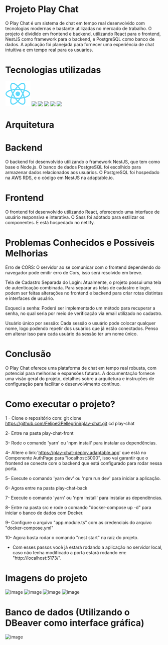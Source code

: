 # Projeto Play Chat

O Play Chat é um sistema de chat em tempo real desenvolvido com tecnologias modernas e bastante utilizadas no mercado de trabalho. O projeto é dividido em frontend e backend, utilizando React para o frontend, NestJS como framework para o backend, e PostgreSQL como banco de dados. A aplicação foi planejada para fornecer uma experiência de chat intuitiva e em tempo real para os usuários.

# Tecnologias utilizadas

<div display="flex" padding="10px" margin="auto">
  <img width="80px" src="https://raw.githubusercontent.com/devicons/devicon/1119b9f84c0290e0f0b38982099a2bd027a48bf1/icons/react/react-original.svg">
<img width="80px" src="https://sass-lang.com/assets/img/styleguide/seal-color.png">
<img width="80px"  src="https://raw.githubusercontent.com/microsoft/TypeScript-Website/f407e1ae19e5e990d9901ac8064a32a8cc60edf0/packages/typescriptlang-org/static/branding/ts-logo-512.svg">
<img width="80px" src="https://seeklogo.com/images/N/nodejs-logo-54107C5EDD-seeklogo.com.png?v=638179441380000000">
<img width="80px"  src="https://upload.wikimedia.org/wikipedia/commons/thumb/a/a8/NestJS.svg/1200px-NestJS.svg.png">
<img width="80px" src="https://upload.wikimedia.org/wikipedia/commons/thumb/2/29/Postgresql_elephant.svg/993px-Postgresql_elephant.svg.png">
</div>



# Arquitetura

# Backend

O backend foi desenvolvido utilizando o framework NestJS, que tem como base o Node.js. O banco de dados PostgreSQL foi escolhido para armazenar dados relacionados aos usuários.
O PostgreSQL foi hospedado na AWS RDS, e o código em NestJS na adaptable.io.

# Frontend

O frontend foi desenvolvido utilizando React, oferecendo uma interface de usuário responsiva e interativa. O Sass foi adotado para estilizar os componentes. E está hospedado no netlify.

# Problemas Conhecidos e Possíveis Melhorias

Erro de CORS: O servidor ao se comunicar com o frontend dependendo do navegador pode emitir erro de Cors, isso será resolvido em breve.

Tela de Cadastro Separada do Login: Atualmente, o projeto possui uma tela de autenticação combinada. Para separar as telas de cadastro e login, podem ser feitas alterações no frontend e backend para criar rotas distintas e interfaces de usuário.

Esqueci a senha: Poderá ser implementado um método para recuperar a senha, no qual seria por meio de verificação via email utilizado no cadastro.

Usuário único por sessão: Cada sessão o usuário pode colocar qualquer nome, logo podendo repetir dos usuários que já estão conectados. Penso em alterar isso para cada usuário da sessão ter um nome único.

# Conclusão 

O Play Chat oferece uma plataforma de chat em tempo real robusta, com potencial para melhorias e expansões futuras. A documentação fornece uma visão geral do projeto, detalhes sobre a arquitetura e instruções de configuração para facilitar o desenvolvimento contínuo.

# Como executar o projeto?

1 - Clone o repositório com: git clone https://github.com/FelipeGPellegrini/play-chat.git
                             cd play-chat

2- Entre na pasta play-chat-front

3- Rode o comando 'yarn' ou 'npm install' para instalar as dependências.

4- Altere o link:'https://play-chat-deploy.adaptable.app' que está no Componente AuthPage para "localhost:3000", isso vai garantir que o frontend se conecte com o backend que está configurado para rodar nessa porta.

5- Execute o comando 'yarn dev' ou 'npm run dev' para iniciar a aplicação.

6- Agora entre na pasta play-chat-back

7- Execute o comando 'yarn' ou 'npm install' para instalar as dependências.

8- Entre na pasta src e rode o comando "docker-compose up -d" para iniciar o banco de dados com Docker.

9- Configure o arquivo "app.module.ts" com as credenciais do arquivo "docker-compose.yml"

10- Agora basta rodar o comando "nest start" na raíz do projeto.

- Com esses passos você já estará rodando a aplicação no servidor local, caso não tenha modificado a porta estará rodando em: "http://localhost:5173/".


# Imagens do projeto

![image](https://github.com/FelipeGPellegrini/play-chat/assets/107892258/402ddb7c-0750-493f-95bc-bc6be4a14c09)
![image](https://github.com/FelipeGPellegrini/play-chat/assets/107892258/43b60143-6d68-4c80-8078-0305c1c7a5f8)
![image](https://github.com/FelipeGPellegrini/play-chat/assets/107892258/53eec75e-1f63-4486-9ab0-7bdb0a8baf4f)
![image](https://github.com/FelipeGPellegrini/play-chat/assets/107892258/3194c5a6-8794-4348-bb77-8501aeb15dd8)

# Banco de dados (Utilizando o DBeaver como interface gráfica)
![image](https://github.com/FelipeGPellegrini/play-chat/assets/107892258/68427aae-83c1-41c5-ae2d-82274247ca4c)





